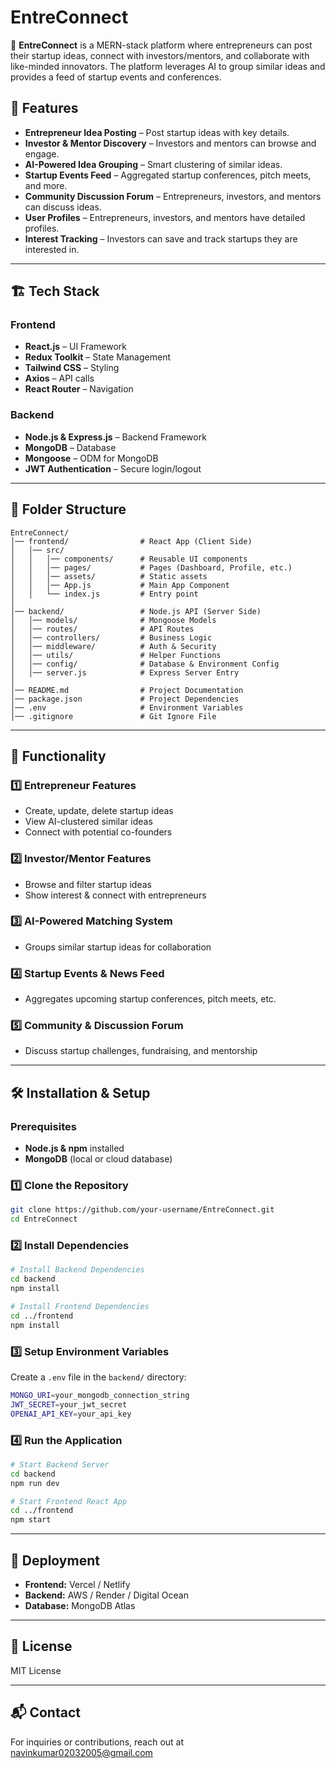 # EntreConnect

🚀 **EntreConnect** is a MERN-stack platform where entrepreneurs can post their startup ideas, connect with investors/mentors, and collaborate with like-minded innovators. The platform leverages AI to group similar ideas and provides a feed of startup events and conferences.

## 🌟 Features

- **Entrepreneur Idea Posting** – Post startup ideas with key details.
- **Investor & Mentor Discovery** – Investors and mentors can browse and engage.
- **AI-Powered Idea Grouping** – Smart clustering of similar ideas.
- **Startup Events Feed** – Aggregated startup conferences, pitch meets, and more.
- **Community Discussion Forum** – Entrepreneurs, investors, and mentors can discuss ideas.
- **User Profiles** – Entrepreneurs, investors, and mentors have detailed profiles.
- **Interest Tracking** – Investors can save and track startups they are interested in.

---

## 🏗️ Tech Stack

### Frontend
- **React.js** – UI Framework
- **Redux Toolkit** – State Management
- **Tailwind CSS** – Styling
- **Axios** – API calls
- **React Router** – Navigation

### Backend
- **Node.js & Express.js** – Backend Framework
- **MongoDB** – Database
- **Mongoose** – ODM for MongoDB
- **JWT Authentication** – Secure login/logout

---

## 📂 Folder Structure

```
EntreConnect/
│── frontend/                # React App (Client Side)
│   │── src/
│   │   │── components/      # Reusable UI components
│   │   │── pages/           # Pages (Dashboard, Profile, etc.)
│   │   │── assets/          # Static assets
│   │   │── App.js           # Main App Component
│   │   └── index.js         # Entry point
│
│── backend/                 # Node.js API (Server Side)
│   │── models/              # Mongoose Models
│   │── routes/              # API Routes
│   │── controllers/         # Business Logic
│   │── middleware/          # Auth & Security
│   │── utils/               # Helper Functions
│   │── config/              # Database & Environment Config
│   │── server.js            # Express Server Entry
│
│── README.md                # Project Documentation
│── package.json             # Project Dependencies
│── .env                     # Environment Variables
│── .gitignore               # Git Ignore File
```

---

## 🎯 Functionality

### 1️⃣ **Entrepreneur Features**
- Create, update, delete startup ideas
- View AI-clustered similar ideas
- Connect with potential co-founders

### 2️⃣ **Investor/Mentor Features**
- Browse and filter startup ideas
- Show interest & connect with entrepreneurs

### 3️⃣ **AI-Powered Matching System**
- Groups similar startup ideas for collaboration

### 4️⃣ **Startup Events & News Feed**
- Aggregates upcoming startup conferences, pitch meets, etc.

### 5️⃣ **Community & Discussion Forum**
- Discuss startup challenges, fundraising, and mentorship

---

## 🛠️ Installation & Setup

### Prerequisites
- **Node.js & npm** installed
- **MongoDB** (local or cloud database)

### 1️⃣ Clone the Repository
```sh
git clone https://github.com/your-username/EntreConnect.git
cd EntreConnect
```

### 2️⃣ Install Dependencies
```sh
# Install Backend Dependencies
cd backend
npm install

# Install Frontend Dependencies
cd ../frontend
npm install
```

### 3️⃣ Setup Environment Variables
Create a `.env` file in the `backend/` directory:
```sh
MONGO_URI=your_mongodb_connection_string
JWT_SECRET=your_jwt_secret
OPENAI_API_KEY=your_api_key
```

### 4️⃣ Run the Application
```sh
# Start Backend Server
cd backend
npm run dev

# Start Frontend React App
cd ../frontend
npm start
```

---

## 🚀 Deployment
- **Frontend:** Vercel / Netlify
- **Backend:** AWS / Render / Digital Ocean
- **Database:** MongoDB Atlas
---

## 📜 License
MIT License

---

## 📬 Contact
For inquiries or contributions, reach out at navinkumar02032005@gmail.com
